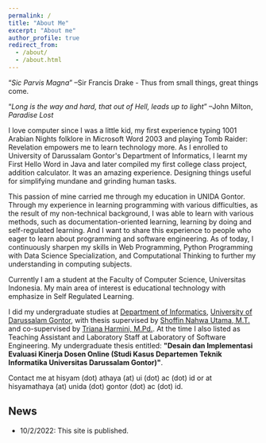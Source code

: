```yaml
---
permalink: /
title: "About Me"
excerpt: "About me"
author_profile: true
redirect_from: 
  - /about/
  - /about.html
---
```


<q>_Sic Parvis Magna_</q> &#8211;Sir Francis Drake - Thus from small things, great things come.

<q>_Long is the way and hard, that out of Hell, leads up to light_</q> &#8211;John Milton, _Paradise Lost_

I love computer since I was a little kid, my first experience typing 1001 Arabian Nights folklore in Microsoft Word 2003 and playing Tomb Raider: Revelation empowers me to learn technology more. As I enrolled to University of Darussalam Gontor's Department of Informatics, I learnt my First Hello Word in Java and later compiled my first college class project, addition calculator. It was an amazing experience. Designing things useful for simplifying mundane and grinding human tasks.

This passion of mine carried me through my education in UNIDA Gontor. Through my experience in learning programming with various difficulties, as the result of my non-technical background, I was able to learn with various methods, such as documentation-oriented learning, learning by doing and self-regulated learning. And I want to share this experience to people who eager to learn about programming and software engineering. As of today, I continuously sharpen my skills in Web Programming, Python Programming with Data Science Specialization, and Computational Thinking to further my understanding in computing subjects.

Currently I am a student at the Faculty of Computer Science, Universitas Indonesia. My main area of interest is educational technology with emphasize in Self Regulated Learning. 

I did my undergraduate studies at [Department of Informatics](https://informatika.unida.gontor.ac.id/), [University of Darussalam Gontor](https://unida.gontor.ac.id/), with thesis supervised by [Shoffin Nahwa Utama, M.T.](http://informatika.uin-malang.ac.id/shoffin-nahwa-utama/) and co-supervised by [Triana Harmini, M.Pd.](https://scholar.google.co.id/citations?user=Gx0l9MAAAAAJ&hl=en). At the time I also listed as Teaching Assistant and Laboratory Staff at Laboratory of Software Engineering. My undergraduate thesis entitled: **"Desain dan Implementasi Evaluasi Kinerja Dosen Online (Studi Kasus Departemen Teknik Informatika Universitas Darussalam Gontor)"**.

Contact me at hisyam (dot) athaya (at) ui (dot) ac (dot) id or at hisyamathaya (at) unida (dot) gontor (dot) ac (dot) id.

News
------
 - 10/2/2022: This site is published.

